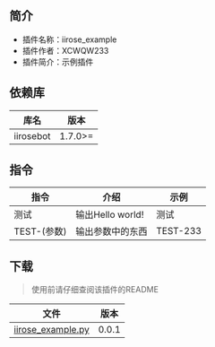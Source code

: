 ## 简介
- 插件名称：iirose_example
- 插件作者：XCWQW233
- 插件简介：示例插件

## 依赖库
| 库名     | 版本     |
|--------|--------|
| iirosebot | 1.7.0>= |

## 指令

| 指令  | 介绍     | 示例  |
|-----|--------|-----|
| 测试 | 输出Hello world! | 测试 |
| TEST-(参数) | 输出参数中的东西 | TEST-233 |

## 下载

> 使用前请仔细查阅该插件的README

| 文件                 | 版本    |
|--------------------|-------|
| [iirose_example.py](data/iirose_example.py) | 0.0.1 |
